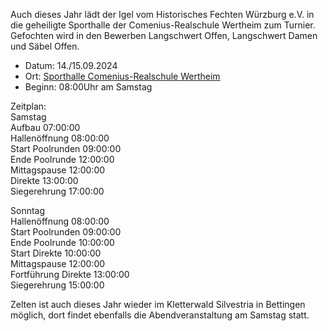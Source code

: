 Auch dieses Jahr lädt der Igel vom Historisches Fechten Würzburg e.V. in die geheiligte Sporthalle der Comenius-Realschule Wertheim zum Turnier.
Gefochten wird in den Bewerben Langschwert Offen, Langschwert Damen und Säbel Offen.
- Datum: 14./15.09.2024
- Ort: <a href="/directions">Sporthalle Comenius-Realschule Wertheim</a>
- Beginn: 08:00Uhr am Samstag

Zeitplan:</br>
Samstag<br/>
Aufbau	07:00:00<br/>
Hallenöffnung	08:00:00<br/>
Start Poolrunden	09:00:00<br/>
Ende Poolrunde	12:00:00<br/>
Mittagspause	12:00:00<br/>
Direkte	13:00:00<br/>
Siegerehrung	17:00:00<br/>
    
Sonntag<br/>
Hallenöffnung	08:00:00<br/>
Start Poolrunden	09:00:00<br/>
Ende Poolrunde	10:00:00<br/>
Start Direkte	10:00:00<br/>
Mittagspause	12:00:00<br/>
Fortführung Direkte	13:00:00<br/>
Siegerehrung	15:00:00<br/>


Zelten ist auch dieses Jahr wieder im Kletterwald Silvestria in Bettingen möglich, dort findet ebenfalls die Abendveranstaltung am Samstag statt.